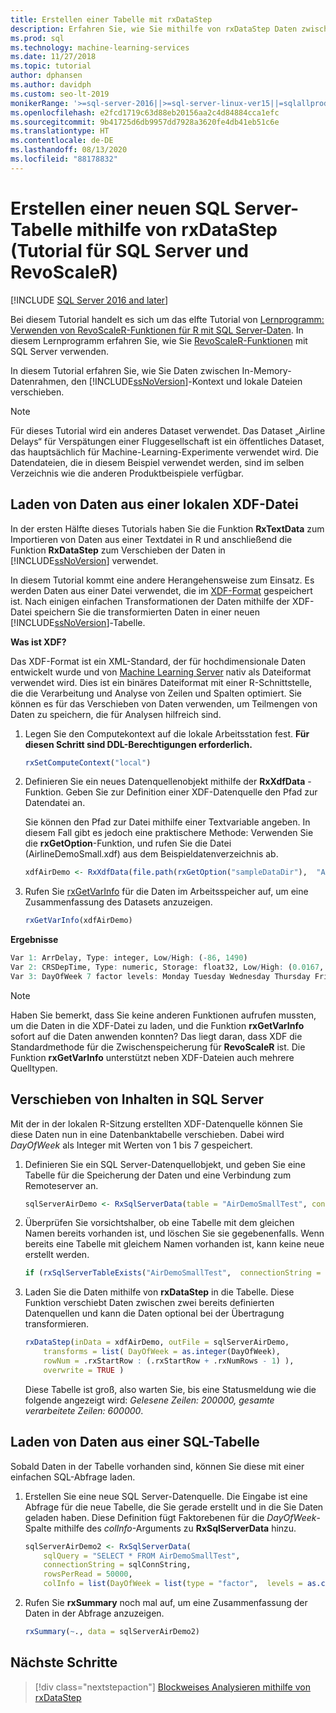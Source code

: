 ```yaml
---
title: Erstellen einer Tabelle mit rxDataStep
description: Erfahren Sie, wie Sie mithilfe von rxDataStep Daten zwischen In-Memory-Datenrahmen, dem SQL Server-Kontext und lokalen Dateien verschieben können.
ms.prod: sql
ms.technology: machine-learning-services
ms.date: 11/27/2018
ms.topic: tutorial
author: dphansen
ms.author: davidph
ms.custom: seo-lt-2019
monikerRange: '>=sql-server-2016||>=sql-server-linux-ver15||=sqlallproducts-allversions'
ms.openlocfilehash: e2fcd1719c63d88eb20156aa2c4d84884cca1efc
ms.sourcegitcommit: 9b41725d6db9957dd7928a3620fe4db41eb51c6e
ms.translationtype: HT
ms.contentlocale: de-DE
ms.lasthandoff: 08/13/2020
ms.locfileid: "88178832"
---
```

# <a name="create-new-sql-server-table-using-rxdatastep-sql-server-and-revoscaler-tutorial"></a>Erstellen einer neuen SQL Server-Tabelle mithilfe von rxDataStep (Tutorial für SQL Server und RevoScaleR)
[!INCLUDE [SQL Server 2016 and later](../../includes/applies-to-version/sqlserver2016.md)]

Bei diesem Tutorial handelt es sich um das elfte Tutorial von [Lernprogramm: Verwenden von RevoScaleR-Funktionen für R mit SQL Server-Daten](deepdive-data-science-deep-dive-using-the-revoscaler-packages.md). In diesem Lernprogramm erfahren Sie, wie Sie [RevoScaleR-Funktionen](https://docs.microsoft.com/machine-learning-server/r-reference/revoscaler/revoscaler) mit SQL Server verwenden.

In diesem Tutorial erfahren Sie, wie Sie Daten zwischen In-Memory-Datenrahmen, den [!INCLUDE[ssNoVersion](../../includes/ssnoversion-md.md)]-Kontext und lokale Dateien verschieben.

> [!NOTE]
> Für dieses Tutorial wird ein anderes Dataset verwendet. Das Dataset „Airline Delays“ für Verspätungen einer Fluggesellschaft ist ein öffentliches Dataset, das hauptsächlich für Machine-Learning-Experimente verwendet wird. Die Datendateien, die in diesem Beispiel verwendet werden, sind im selben Verzeichnis wie die anderen Produktbeispiele verfügbar.

## <a name="load-data-from-a-local-xdf-file"></a>Laden von Daten aus einer lokalen XDF-Datei

In der ersten Hälfte dieses Tutorials haben Sie die Funktion **RxTextData** zum Importieren von Daten aus einer Textdatei in R und anschließend die Funktion **RxDataStep** zum Verschieben der Daten in [!INCLUDE[ssNoVersion](../../includes/ssnoversion-md.md)] verwendet.

In diesem Tutorial kommt eine andere Herangehensweise zum Einsatz. Es werden Daten aus einer Datei verwendet, die im [XDF-Format](https://en.wikipedia.org/wiki/Extensible_Data_Format) gespeichert ist. Nach einigen einfachen Transformationen der Daten mithilfe der XDF-Datei speichern Sie die transformierten Daten in einer neuen [!INCLUDE[ssNoVersion](../../includes/ssnoversion-md.md)]-Tabelle.

**Was ist XDF?**

Das XDF-Format ist ein XML-Standard, der für hochdimensionale Daten entwickelt wurde und von [Machine Learning Server](https://docs.microsoft.com/machine-learning-server/r/concept-what-is-xdf) nativ als Dateiformat verwendet wird. Dies ist ein binäres Dateiformat mit einer R-Schnittstelle, die die Verarbeitung und Analyse von Zeilen und Spalten optimiert.  Sie können es für das Verschieben von Daten verwenden, um Teilmengen von Daten zu speichern, die für Analysen hilfreich sind.

1. Legen Sie den Computekontext auf die lokale Arbeitsstation fest. **Für diesen Schritt sind DDL-Berechtigungen erforderlich.**

    ```R
    rxSetComputeContext("local")
    ```
  
2. Definieren Sie ein neues Datenquellenobjekt mithilfe der **RxXdfData** -Funktion. Geben Sie zur Definition einer XDF-Datenquelle den Pfad zur Datendatei an.  

    Sie können den Pfad zur Datei mithilfe einer Textvariable angeben. In diesem Fall gibt es jedoch eine praktischere Methode: Verwenden Sie die **rxGetOption**-Funktion, und rufen Sie die Datei (AirlineDemoSmall.xdf) aus dem Beispieldatenverzeichnis ab.
  
    ```R
    xdfAirDemo <- RxXdfData(file.path(rxGetOption("sampleDataDir"),  "AirlineDemoSmall.xdf"))
    ```

3. Rufen Sie [rxGetVarInfo](https://docs.microsoft.com/machine-learning-server/r-reference/revoscaler/rxgetvarinfoxdf) für die Daten im Arbeitsspeicher auf, um eine Zusammenfassung des Datasets anzuzeigen.
  
    ```R
    rxGetVarInfo(xdfAirDemo)
    ```

**Ergebnisse**

```R
Var 1: ArrDelay, Type: integer, Low/High: (-86, 1490)
Var 2: CRSDepTime, Type: numeric, Storage: float32, Low/High: (0.0167, 23.9833)
Var 3: DayOfWeek 7 factor levels: Monday Tuesday Wednesday Thursday Friday Saturday Sunday
```

> [!NOTE]
> 
> Haben Sie bemerkt, dass Sie keine anderen Funktionen aufrufen mussten, um die Daten in die XDF-Datei zu laden, und die Funktion **rxGetVarInfo** sofort auf die Daten anwenden konnten? Das liegt daran, dass XDF die Standardmethode für die Zwischenspeicherung für **RevoScaleR** ist. Die Funktion **rxGetVarInfo** unterstützt neben XDF-Dateien auch mehrere Quelltypen.

## <a name="move-contents-to-sql-server"></a>Verschieben von Inhalten in SQL Server

Mit der in der lokalen R-Sitzung erstellten XDF-Datenquelle können Sie diese Daten nun in eine Datenbanktabelle verschieben. Dabei wird *DayOfWeek* als Integer mit Werten von 1 bis 7 gespeichert.

1. Definieren Sie ein SQL Server-Datenquellobjekt, und geben Sie eine Tabelle für die Speicherung der Daten und eine Verbindung zum Remoteserver an.
  
    ```R
    sqlServerAirDemo <- RxSqlServerData(table = "AirDemoSmallTest", connectionString = sqlConnString)
    ```
  
2. Überprüfen Sie vorsichtshalber, ob eine Tabelle mit dem gleichen Namen bereits vorhanden ist, und löschen Sie sie gegebenenfalls. Wenn bereits eine Tabelle mit gleichem Namen vorhanden ist, kann keine neue erstellt werden.
  
    ```R
    if (rxSqlServerTableExists("AirDemoSmallTest",  connectionString = sqlConnString))  rxSqlServerDropTable("AirDemoSmallTest",  connectionString = sqlConnString)
    ```
  
3. Laden Sie die Daten mithilfe von **rxDataStep** in die Tabelle. Diese Funktion verschiebt Daten zwischen zwei bereits definierten Datenquellen und kann die Daten optional bei der Übertragung transformieren.
  
    ```R
    rxDataStep(inData = xdfAirDemo, outFile = sqlServerAirDemo,
        transforms = list( DayOfWeek = as.integer(DayOfWeek),
        rowNum = .rxStartRow : (.rxStartRow + .rxNumRows - 1) ),
        overwrite = TRUE )
    ```
  
    Diese Tabelle ist groß, also warten Sie, bis eine Statusmeldung wie die folgende angezeigt wird: *Gelesene Zeilen: 200000, gesamte verarbeitete Zeilen: 600000*.
     
## <a name="load-data-from-a-sql-table"></a>Laden von Daten aus einer SQL-Tabelle

Sobald Daten in der Tabelle vorhanden sind, können Sie diese mit einer einfachen SQL-Abfrage laden. 

1. Erstellen Sie eine neue SQL Server-Datenquelle. Die Eingabe ist eine Abfrage für die neue Tabelle, die Sie gerade erstellt und in die Sie Daten geladen haben. Diese Definition fügt Faktorebenen für die *DayOfWeek*-Spalte mithilfe des *colInfo*-Arguments zu **RxSqlServerData** hinzu.
  
    ```R
    sqlServerAirDemo2 <- RxSqlServerData(
        sqlQuery = "SELECT * FROM AirDemoSmallTest",
        connectionString = sqlConnString,
        rowsPerRead = 50000,
        colInfo = list(DayOfWeek = list(type = "factor",  levels = as.character(1:7))))
    ```
  
2. Rufen Sie **rxSummary** noch mal auf, um eine Zusammenfassung der Daten in der Abfrage anzuzeigen.
  
    ```R
    rxSummary(~., data = sqlServerAirDemo2)
    ```

## <a name="next-steps"></a>Nächste Schritte

> [!div class="nextstepaction"]
> [Blockweises Analysieren mithilfe von rxDataStep](../../machine-learning/tutorials/deepdive-perform-chunking-analysis-using-rxdatastep.md)